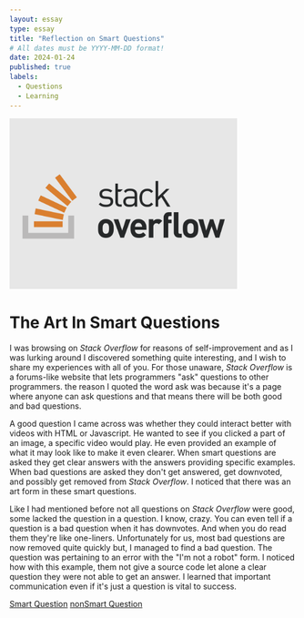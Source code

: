 ```yaml
---
layout: essay
type: essay
title: "Reflection on Smart Questions"
# All dates must be YYYY-MM-DD format!
date: 2024-01-24
published: true
labels:
  - Questions
  - Learning
---
```


<img width = "400px" class="rounded float-start pe-4" src="../img/stackoverflow.png">

<h1> The Art In Smart Questions</h1>

  <p>I was browsing on <i>Stack Overflow</i> for reasons of self-improvement and as I was lurking around I discovered something quite interesting, and I wish to share my experiences with all of you. For those unaware, <i>Stack Overflow</i> is a forums-like website that lets programmers "ask" questions to other programmers. the reason I quoted the word ask was because it's a page where anyone can ask questions and that means there will be both good and bad questions.</p>
  
  <p>A good question I came across was whether they could interact better with videos with HTML or Javascript. He wanted to see if you clicked a part of an image, a specific video would play. He even provided an example of what it may look like to make it even clearer.  When smart questions are asked they get clear answers with the answers providing specific examples. When bad questions are asked they don't get answered, get downvoted, and possibly get removed from <i>Stack Overflow</i>. I noticed that there was an art form in these smart questions.</p>

 <p>Like I had mentioned before not all questions on <i>Stack Overflow</i> were good, some lacked the question in a question. I know, crazy. You can even tell if a question is a bad question when it has downvotes. And when you do read them they're like one-liners. Unfortunately for us, most bad questions are now removed quite quickly but, I managed to find a bad question. The question was pertaining to an error with the "I'm not a robot" form. I noticed how with this example, them not give a source code let alone a clear question they were not able to get an answer. I learned that important communication even if it's just a question is vital to success.</p>

 <a href="https://stackoverflow.com/questions/16626673/playing-a-video-when-clicking-on-an-element-of-an-image">Smart Question</a>
 <a href="https://stackoverflow.com/questions/77883991/error-when-submit-recaptcha-on-orbeon-form">nonSmart Question</a>
 



